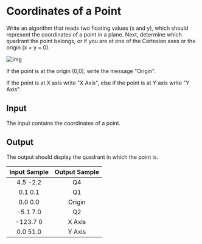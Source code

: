 # Coordinates of a Point

Write an algorithm that reads two floating values (x and y), which should represent the coordinates of a point in a plane.  Next, determine which quadrant the point belongs, or if you are at one  of the Cartesian axes or the origin (x = y = 0).

![img](https://resources.urionlinejudge.com.br/gallery/images/problems/UOJ_1041.png)

If the point is at the origin (0,0), write the message "Origin".

If the point is at X axis write "X Axis", else if the point is at Y axis write "Y Axis".

## Input

The input contains the coordinates of a point.

## Output

The output should display the quadrant in which the point is.

| Input Sample | Output Sample |
| :----------: | :-----------: |
|   4.5 -2.2   |      Q4       |
|   0.1 0.1    |      Q1       |
|   0.0 0.0    |    Origin     |
|   -5.1 7.0   |      Q2       |
|   -123.7 0   |    X Axis     |
|   0.0 51.0   |    Y Axis     |

